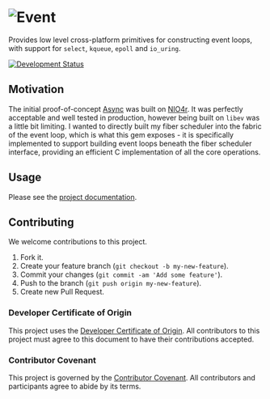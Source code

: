# ![Event](logo.svg)

Provides low level cross-platform primitives for constructing event loops, with support for `select`, `kqueue`, `epoll` and `io_uring`.

[![Development Status](https://github.com/socketry/io-event/workflows/Test/badge.svg)](https://github.com/socketry/io-event/actions?workflow=Test)

## Motivation

The initial proof-of-concept [Async](https://github.com/socketry/async) was built on [NIO4r](https://github.com/socketry/nio4r). It was perfectly acceptable and well tested in production, however being built on `libev` was a little bit limiting. I wanted to directly built my fiber scheduler into the fabric of the event loop, which is what this gem exposes - it is specifically implemented to support building event loops beneath the fiber scheduler interface, providing an efficient C implementation of all the core operations.

## Usage

Please see the [project documentation](https://socketry.github.io/io-event/).

## Contributing

We welcome contributions to this project.

1.  Fork it.
2.  Create your feature branch (`git checkout -b my-new-feature`).
3.  Commit your changes (`git commit -am 'Add some feature'`).
4.  Push to the branch (`git push origin my-new-feature`).
5.  Create new Pull Request.

### Developer Certificate of Origin

This project uses the [Developer Certificate of Origin](https://developercertificate.org/). All contributors to this project must agree to this document to have their contributions accepted.

### Contributor Covenant

This project is governed by the [Contributor Covenant](https://www.contributor-covenant.org/). All contributors and participants agree to abide by its terms.
